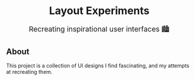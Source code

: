 <h1 align="center">
  Layout Experiments
  <br>
</h1>
<p align="center" style="font-size: 1.2rem;">Recreating inspirational user interfaces 🏙</p>

## About

This project is a collection of UI designs I find fascinating, and my attempts at recreating them.
